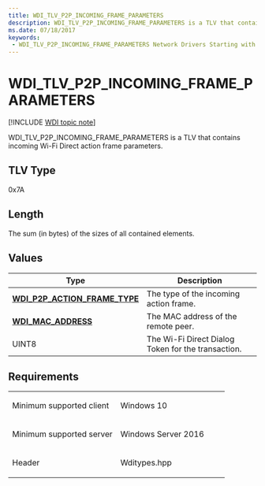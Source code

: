 ```yaml
---
title: WDI_TLV_P2P_INCOMING_FRAME_PARAMETERS
description: WDI_TLV_P2P_INCOMING_FRAME_PARAMETERS is a TLV that contains incoming Wi-Fi Direct action frame parameters.
ms.date: 07/18/2017
keywords:
 - WDI_TLV_P2P_INCOMING_FRAME_PARAMETERS Network Drivers Starting with Windows Vista
---
```


# WDI\_TLV\_P2P\_INCOMING\_FRAME\_PARAMETERS

[!INCLUDE [WDI topic note](../includes/wdi-version-warning.md)]


WDI\_TLV\_P2P\_INCOMING\_FRAME\_PARAMETERS is a TLV that contains incoming Wi-Fi Direct action frame parameters.

## TLV Type


0x7A

## Length


The sum (in bytes) of the sizes of all contained elements.

## Values


| Type                                                                    | Description                                        |
|-------------------------------------------------------------------------|----------------------------------------------------|
| [**WDI\_P2P\_ACTION\_FRAME\_TYPE**](/windows-hardware/drivers/ddi/wditypes/ne-wditypes-_wdi_p2p_action_frame_type) | The type of the incoming action frame.             |
| [**WDI\_MAC\_ADDRESS**](/windows-hardware/drivers/ddi/dot11wdi/ns-dot11wdi-_wdi_mac_address)                       | The MAC address of the remote peer.                |
| UINT8                                                                   | The Wi-Fi Direct Dialog Token for the transaction. |

 

## Requirements

<table>
<colgroup>
<col width="50%" />
<col width="50%" />
</colgroup>
<tbody>
<tr class="odd">
<td><p>Minimum supported client</p></td>
<td><p>Windows 10</p></td>
</tr>
<tr class="even">
<td><p>Minimum supported server</p></td>
<td><p>Windows Server 2016</p></td>
</tr>
<tr class="odd">
<td><p>Header</p></td>
<td>Wditypes.hpp</td>
</tr>
</tbody>
</table>

 

